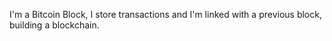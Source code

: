 I'm a Bitcoin Block, I store transactions and I'm linked with a previous block, building a blockchain.